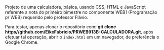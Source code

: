 Projeto de uma calculadora, básica, usando CSS, HTML e JavaScript referente a nota do primeiro bimestre no componente WEB1 (Programação p/ WEB) requerido pelo professor Flávio.

Para testar, apenas clonar o repositório com: **git clone https//github.com/EikeFabricio/PRWEB913B-CALCULADORA.git**, após efetuar tal operação, abrir o `index.html` em um navegador, de preferência o Google Chrome. 
